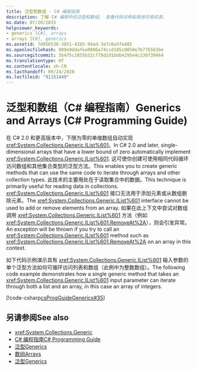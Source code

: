 ```yaml
---
title: 泛型和数组 - C# 编程指南
description: 了解 C# 编程中的泛型和数组。 查看代码示例和其他可用资源。
ms.date: 07/20/2015
helpviewer_keywords:
- generics [C#], arrays
- arrays [C#], generics
ms.assetid: 7d956536-3851-41b5-94ad-3e7c0a5fe485
ms.openlocfilehash: 808e9ddafea9806a74ccd105c8850e7b77b563be
ms.sourcegitcommit: 5b475c1855b32cf78d2d1bbb4295e4c236f39464
ms.translationtype: HT
ms.contentlocale: zh-CN
ms.lasthandoff: 09/24/2020
ms.locfileid: "91151449"
---
```

# <a name="generics-and-arrays-c-programming-guide"></a><span data-ttu-id="c5135-104">泛型和数组（C# 编程指南）</span><span class="sxs-lookup"><span data-stu-id="c5135-104">Generics and Arrays (C# Programming Guide)</span></span>

<span data-ttu-id="c5135-105">在 C# 2.0 和更高版本中，下限为零的单维数组自动实现 <xref:System.Collections.Generic.IList%601>。</span><span class="sxs-lookup"><span data-stu-id="c5135-105">In C# 2.0 and later, single-dimensional arrays that have a lower bound of zero automatically implement <xref:System.Collections.Generic.IList%601>.</span></span> <span data-ttu-id="c5135-106">这可使你创建可使用相同代码循环访问数组和其他集合类型的泛型方法。</span><span class="sxs-lookup"><span data-stu-id="c5135-106">This enables you to create generic methods that can use the same code to iterate through arrays and other collection types.</span></span> <span data-ttu-id="c5135-107">此技术的主要用处在于读取集合中的数据。</span><span class="sxs-lookup"><span data-stu-id="c5135-107">This technique is primarily useful for reading data in collections.</span></span> <span data-ttu-id="c5135-108"><xref:System.Collections.Generic.IList%601> 接口无法用于添加元素或从数组删除元素。</span><span class="sxs-lookup"><span data-stu-id="c5135-108">The <xref:System.Collections.Generic.IList%601> interface cannot be used to add or remove elements from an array.</span></span> <span data-ttu-id="c5135-109">如果在此上下文中尝试对数组调用 <xref:System.Collections.Generic.IList%601> 方法（例如 <xref:System.Collections.Generic.IList%601.RemoveAt%2A>），则会引发异常。</span><span class="sxs-lookup"><span data-stu-id="c5135-109">An exception will be thrown if you try to call an <xref:System.Collections.Generic.IList%601> method such as <xref:System.Collections.Generic.IList%601.RemoveAt%2A> on an array in this context.</span></span>  
  
 <span data-ttu-id="c5135-110">如下代码示例演示具有 <xref:System.Collections.Generic.IList%601> 输入参数的单个泛型方法如何可循环访问列表和数组（此例中为整数数组）。</span><span class="sxs-lookup"><span data-stu-id="c5135-110">The following code example demonstrates how a single generic method that takes an <xref:System.Collections.Generic.IList%601> input parameter can iterate through both a list and an array, in this case an array of integers.</span></span>  
  
 [!code-csharp[csProgGuideGenerics#35](~/samples/snippets/csharp/VS_Snippets_VBCSharp/csProgGuideGenerics/CS/Generics.cs#35)]  
  
## <a name="see-also"></a><span data-ttu-id="c5135-111">另请参阅</span><span class="sxs-lookup"><span data-stu-id="c5135-111">See also</span></span>

- <xref:System.Collections.Generic>
- [<span data-ttu-id="c5135-112">C# 编程指南</span><span class="sxs-lookup"><span data-stu-id="c5135-112">C# Programming Guide</span></span>](../index.md)
- [<span data-ttu-id="c5135-113">泛型</span><span class="sxs-lookup"><span data-stu-id="c5135-113">Generics</span></span>](./index.md)
- [<span data-ttu-id="c5135-114">数组</span><span class="sxs-lookup"><span data-stu-id="c5135-114">Arrays</span></span>](../arrays/index.md)
- [<span data-ttu-id="c5135-115">泛型</span><span class="sxs-lookup"><span data-stu-id="c5135-115">Generics</span></span>](../../../standard/generics/index.md)

